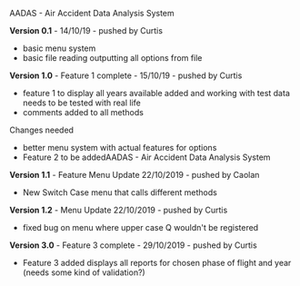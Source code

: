 AADAS - Air Accident Data Analysis System 

**Version 0.1** - 14/10/19 - pushed by Curtis 
- basic menu system 
- basic file reading outputting all options from file 

**Version 1.0** - Feature 1 complete - 15/10/19 - pushed by Curtis 

- feature 1 to display all years available added and working with test data needs to be tested with real life
- comments added to all methods 

Changes needed
- better menu system with actual features for options
- Feature 2 to be addedAADAS - Air Accident Data Analysis System 

**Version 1.1** - Feature Menu Update 22/10/2019 - pushed by Caolan

- New Switch Case menu that calls different methods

**Version 1.2** - Menu Update 22/10/2019 - pushed by Curtis

- fixed bug on menu where upper case Q wouldn't be registered

**Version 3.0** - Feature 3 complete - 29/10/2019 - pushed by Curtis

- Feature 3 added displays all reports for chosen phase of flight and year 
  (needs some kind of validation?)
  
 